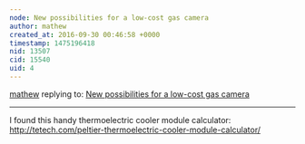 ```yaml
---
node: New possibilities for a low-cost gas camera
author: mathew
created_at: 2016-09-30 00:46:58 +0000
timestamp: 1475196418
nid: 13507
cid: 15540
uid: 4
---
```




[mathew](../profile/mathew) replying to: [New possibilities for a low-cost gas camera](../notes/loganw/09-29-2016/new-possibilities-for-a-low-cost-gas-camera)

----
I found this handy thermoelectric cooler module calculator: http://tetech.com/peltier-thermoelectric-cooler-module-calculator/